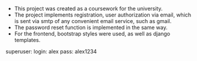 - This project was created as a coursework for the university.
- The project implements registration, user authorization via email, which is sent via smtp of any convenient email service, such as gmail.
- The password reset function is implemented in the same way.
- For the frontend, bootstrap styles were used, as well as django templates.

superuser:
login: alex
pass: alex1234
